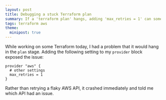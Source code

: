 ```yaml
---
layout: post
title: Debugging a stuck Terraform plan
summary: If a 'terraform plan' hangs, adding 'max_retries = 1' can sometimes expose the issue.
tags: terraform aws
theme:
  minipost: true
---
```


While working on some Terraform today, I had a problem that it would hang in the `plan` stage.
Adding the following setting to my `provider` block exposed the issue:

```hcl
provider "aws" {
  # other settings
  max_retries = 1
}
```

Rather than retrying a flaky AWS API, it crashed immediately and told me which API had an issue.
